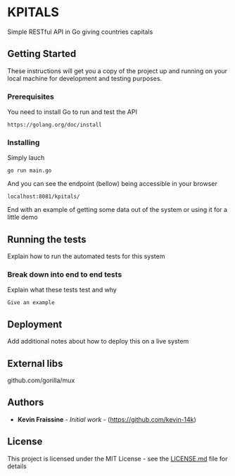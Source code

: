 # KPITALS

Simple RESTful API in Go giving countries capitals

## Getting Started

These instructions will get you a copy of the project up and running on your local machine for development and testing purposes.

### Prerequisites

You need to install Go to run and test the API

```
https://golang.org/doc/install
```

### Installing

Simply lauch

```
go run main.go
```

And you can see the endpoint (bellow) being accessible in your browser

```
localhost:8081/kpitals/
```

End with an example of getting some data out of the system or using it for a little demo

## Running the tests

Explain how to run the automated tests for this system

### Break down into end to end tests

Explain what these tests test and why

```
Give an example
```

## Deployment

Add additional notes about how to deploy this on a live system

## External libs

github.com/gorilla/mux

## Authors

* **Kevin Fraissine** - *Initial work* - (https://github.com/kevin-14k)

## License

This project is licensed under the MIT License - see the [LICENSE.md](LICENSE.md) file for details

